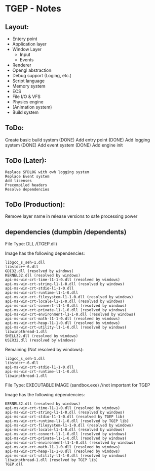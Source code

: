 # TGEP - Notes

## Layout:

- Entery point
- Application layer
- Window Layer
    - Input
    - Events
- Renderer 
- Opengl abstraction
- Debug support (Loging, etc.)
- Script language
- Memory system 
- ECS
- File I/O & VFS
- Physics engine 
- (Animation system)
- Build system

## ToDo: 

Create basic build system (DONE)
Add entry point (DONE)
Add logging system (DONE)
Add event system (DONE)
Add engine init


## ToDo (Later):

    Replace SPDLOG with owh logging system 
    Replace Event system 
    Add licenses 
    Precompiled headers
    Resolve dependencies

## ToDo (Production): 

Remove layer name in release versions to safe processing power

## dependencies (dumpbin /dependents)

File Type: DLL /(TGEP.dll)

  Image has the following dependencies:

    libgcc_s_seh-1.dll
    libstdc++-6.dll
    GDI32.dll (resolved by windows)
    KERNEL32.dll (resolved by windows)
    api-ms-win-crt-time-l1-1-0.dll (resolved by windows)
    api-ms-win-crt-string-l1-1-0.dll (resolved by windows)
    api-ms-win-crt-stdio-l1-1-0.dll
    api-ms-win-crt-runtime-l1-1-0.dll 
    api-ms-win-crt-filesystem-l1-1-0.dll (resolved by windows)
    api-ms-win-crt-locale-l1-1-0.dll (resolved by windows)
    api-ms-win-crt-convert-l1-1-0.dll (resolved by windows)
    api-ms-win-crt-private-l1-1-0.dll (resolved by windows)
    api-ms-win-crt-environment-l1-1-0.dll (resolved by windows)
    api-ms-win-crt-math-l1-1-0.dll (resolved by windows)
    api-ms-win-crt-heap-l1-1-0.dll (resolved by windows)
    api-ms-win-crt-utility-l1-1-0.dll (resolved by windows)
    libwinpthread-1.dll
    SHELL32.dll (resolved by windows)
    USER32.dll (resolved by windows)

Remaining (Not resolved by windows):

    libgcc_s_seh-1.dll
    libstdc++-6.dll
    api-ms-win-crt-stdio-l1-1-0.dll
    api-ms-win-crt-runtime-l1-1-0.dll
    libwinpthread-1.dll

File Type: EXECUTABLE IMAGE (sandbox.exe) //not important for TGEP

  Image has the following dependencies:

    KERNEL32.dll (resolved by windows)
    api-ms-win-crt-time-l1-1-0.dll (resolved by windows)
    api-ms-win-crt-string-l1-1-0.dll (resolved by windows)
    api-ms-win-crt-stdio-l1-1-0.dll (resolved by TGEP lib)
    api-ms-win-crt-runtime-l1-1-0.dll (resolved by TGEP lib)
    api-ms-win-crt-filesystem-l1-1-0.dll (resolved by windows)
    api-ms-win-crt-locale-l1-1-0.dll (resolved by windows)
    api-ms-win-crt-convert-l1-1-0.dll (resolved by windows)
    api-ms-win-crt-private-l1-1-0.dll (resolved by windows)
    api-ms-win-crt-environment-l1-1-0.dll (resolved by windows)
    api-ms-win-crt-math-l1-1-0.dll (resolved by windows)
    api-ms-win-crt-heap-l1-1-0.dll (resolved by windows)
    api-ms-win-crt-utility-l1-1-0.dll (resolved by windows)
    libwinpthread-1.dll (resolved by TGEP lib)
    TGEP.dll
